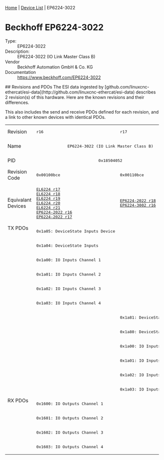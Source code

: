 <div class="nav"><a href="/esi-data">Home</a> | <a href="/esi-data/devices">Device List</a> | EP6224-3022</div>

#  Beckhoff EP6224-3022

<dl>
  <dt>Type:</dt><dd>EP6224-3022</dd>
  <dt>Description:</dt><dd>EP6224-3022 (IO Link Master Class B)</dd>
  <dt>Vendor</dt><dd>Beckhoff Automation GmbH & Co. KG</dd>
  <dt>Documentation</dt><dd><a href="https://www.beckhoff.com/EP6224-3022">https://www.beckhoff.com/EP6224-3022</a></dd>
</dl>
## Revisions and PDOs
The ESI data ingested by [github.com/linuxcnc-ethercat/esi-data](http://github.com/linuxcnc-ethercat/esi-data) describes 2 revision(s) of this hardware.  Here are the known revisions and their differences.

This also includes the send and receive PDOs defined for each revision, and a link to other known devices with identical PDOs.

<table>
<tr >
<td class="first">Revision</td>
<td ><pre>r16</pre></td>
<td ><pre>r17</pre></td>
</tr>
<tr >
<td class="first">Name</td>
<td  colspan=2 align="center"><pre>EP6224-3022 (IO Link Master Class B)</pre></td>
</tr>
<tr >
<td class="first">PID</td>
<td  colspan=2 align="center"><pre>0x18504052</pre></td>
</tr>
<tr >
<td class="first">Revision Code</td>
<td ><pre>0x00100bce</pre></td>
<td ><pre>0x00110bce</pre></td>
</tr>
<tr >
<td class="first">Equivalant Devices</td>
<td ><pre><a href="EL6224">EL6224 r17</a><br/><a href="EL6224">EL6224 r18</a><br/><a href="EL6224">EL6224 r19</a><br/><a href="EL6224">EL6224 r20</a><br/><a href="EL6224">EL6224 r21</a><br/><a href="EP6224-2022">EP6224-2022 r16</a><br/><a href="EP6224-2022">EP6224-2022 r17</a></pre></td>
<td ><pre><a href="EP6224-2022">EP6224-2022 r18</a><br/><a href="EP6224-3002">EP6224-3002 r16</a></pre></td>
</tr>
<tr class="txpdo pdosection">
<td class="first" rowspan=12 valign=top>TX PDOs</td>
<td><pre>0x1a05: DeviceState Inputs Device</pre></td>
<td colspan=2 align="left"></td>
</tr>
<tr class="txpdo pdosection">
<td ><pre>0x1a04: DeviceState Inputs</pre></td>
<td ></td>
</tr>
<tr class="txpdo pdosection">
<td ><pre>0x1a00: IO Inputs Channel 1</pre></td>
<td ></td>
</tr>
<tr class="txpdo pdosection">
<td ><pre>0x1a01: IO Inputs Channel 2</pre></td>
<td ></td>
</tr>
<tr class="txpdo pdosection">
<td ><pre>0x1a02: IO Inputs Channel 3</pre></td>
<td ></td>
</tr>
<tr class="txpdo pdosection">
<td ><pre>0x1a03: IO Inputs Channel 4</pre></td>
<td ></td>
</tr>
<tr class="txpdo pdosection">
<td ></td>
<td ><pre>0x1a81: DeviceState Inputs</pre></td>
</tr>
<tr class="txpdo pdosection">
<td ></td>
<td ><pre>0x1a80: DeviceState Inputs</pre></td>
</tr>
<tr class="txpdo pdosection">
<td ></td>
<td ><pre>0x1a00: IO Inputs Channel 1</pre></td>
</tr>
<tr class="txpdo pdosection">
<td ></td>
<td ><pre>0x1a01: IO Inputs Channel 2</pre></td>
</tr>
<tr class="txpdo pdosection">
<td ></td>
<td ><pre>0x1a02: IO Inputs Channel 3</pre></td>
</tr>
<tr class="txpdo pdosection">
<td ></td>
<td ><pre>0x1a03: IO Inputs Channel 4</pre></td>
</tr>
<tr class="rxpdo pdosection">
<td class="first" rowspan=4 valign=top>RX PDOs</td>
<td colspan=2 align="left"><pre>0x1600: IO Outputs Channel 1</pre></td>
<td></td>
</tr>
<tr class="rxpdo pdosection">
<td  colspan=2 align="left"><pre>0x1601: IO Outputs Channel 2</pre></td>
</tr>
<tr class="rxpdo pdosection">
<td  colspan=2 align="left"><pre>0x1602: IO Outputs Channel 3</pre></td>
</tr>
<tr class="rxpdo pdosection">
<td  colspan=2 align="left"><pre>0x1603: IO Outputs Channel 4</pre></td>
</tr>
</table>
